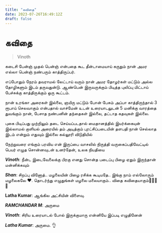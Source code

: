 ```yaml
---
title: "கவிதை"
date: 2023-07-26T16:49:12Z
draft: false
---
```


# கவிதை

> Vinoth

கடைசி பேன்ஞ் முதல் பென்ஞ் என்பதை கூட தீன்டாமையாய் கருதும் நான் அமர எல்லா பென்ஞ் நண்பரும் காத்திருப்பர். 

எப்போதும் நேரம் தவராமல் லேட்டாய் வரும் நான் அமர தோழர்கள் மட்டும் அல்ல தோழிகளும் இடம் தருவதுன்டு. ஆண்பென் இருவருக்கும் பிடித்த புலிப்பு மிட்டாய் பேச்சுக்கு காத்திருக்கும் ஒரு கூட்டம்.

நான் உரங்கா அரைகள் இல்லை, ஞயிரு மட்டும் போன் பேசும் அப்பா காத்திருந்தால் 3 ரூபாய் செலவாகும் என்பதால் வாச்மேன் உடன் உரையாடலுடன் 5 மனிக்கு வாரத்தை துவங்கும் நான், பேசாத நண்பனின் தந்தைகள் இல்லை, தட்டாத கதவுகள் இல்லை.

புகை பிடிப்பது முற்றிலும் தடை செய்யப்படதால் மைதானத்தில் இயர்க்கையுன் இல்லாமல் குளியல் அரையில் தம் அடித்கும் புரட்சிப்படையின் தளபதி நான் செல்லாத இடம் என்றும் எதுவும் இல்லை கல்லூரி விடுதியில்

நேற்றுவரை எங்கும் பரவிய என் இருப்பை வாசலில் நிருத்தி வருகைப்பதிவேட்டில் பெயர் எழுத சொன்னவுடன் உனர்தேன், உலக நியதியை 

***Vinoth***: நீன்ட இடைவேலைக்கு பிரகு எனது சொன்த படைப்பு பிழை ஏதும் இருந்தான் மன்னிக்கவும்

***Shan***: சிறப்பு வினோத்.. மழலையின் பிழை ரசிக்க கூடியதே.. இங்கு நாம் எல்லோரும் மழலைகலே ♥️. தொடர்ந்து எழுதுங்கள் மழலை மலையாகும்.. விதை கவிதையாகும்👏👏👏👏 

******Latha Kumar******: ஆங்கில அட்சியின் விளைவு.

***RAMCHANDAR M***: அருமை

***Vinoth***: சிரிய உரையாடல் போல் இருக்குமாரு என்னியே இப்படி எழுதினேன்

***Latha Kumar***: அருமை. 👌
